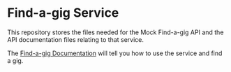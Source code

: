 # Find-a-gig Service

This repository stores the files needed for the Mock Find-a-gig API and the API documentation files relating to that service.

The [Find-a-gig Documentation](https://hood-casu.github.io/find-a-gig/index.md) will tell you how to use the service and find a gig.
